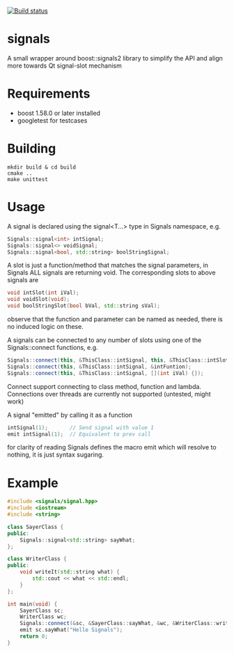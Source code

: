 [![Build status](https://travis-ci.org/fa1k3n/signals.svg?branch=master)](https://travis-ci.org/fa1k3n/signals)

# signals

A small wrapper around boost::signals2 library to simplify the API and align more towards Qt signal-slot mechanism

# Requirements

* boost 1.58.0 or later installed
* googletest for testcases

# Building

    mkdir build & cd build
    cmake ..
    make unittest
    
# Usage

A signal is declared using the signal<T...> type in Signals namespace, e.g.
```c++
Signals::signal<int> intSignal;
Signals::signal<> voidSignal;
Signals::signal<bool, std::string> boolStringSignal;
```

A slot is just a function/method that matches the signal parameters, in Signals ALL signals are returning void. The corresponding slots to above signals are 
```c++
void intSlot(int iVal);
void voidSlot(void);
void boolStringSlot(bool bVal, std::string sVal);
```
observe that the function and parameter can be named as needed, there is no induced logic on these.

A signals can be connected to any number of slots using one of the Signals::connect functions, e.g. 
```c++
Signals::connect(this, &ThisClass::intSignal, this, &ThisClass::intSlot);
Signals::connect(this, &ThisClass::intSignal, &intFuntion);
Signals::connect(this, &ThisClass::intSignal, [](int iVal) {});
```
Connect support connecting to class method, function and lambda. Connections over threads are currently not supported (untested, might work)

A signal "emitted" by calling it as a function
```c++
intSignal(1);       // Send signal with value 1
emit intSignal(1);  // Equivalent to prev call
```
for clarity of reading Signals defines the macro emit which will resolve to nothing, it is just syntax sugaring. 

# Example

```c++
#include <signals/signal.hpp>
#include <iostream>
#include <string>

class SayerClass {
public:
    Signals::signal<std::string> sayWhat;
};

class WriterClass {
public:
    void writeIt(std::string what) {
        std::cout << what << std::endl;
    }
};

int main(void) {
    SayerClass sc;
    WriterClass wc;
    Signals::connect(&sc, &SayerClass::sayWhat, &wc, &WriterClass::writeIt);
    emit sc.sayWhat("Hello Signals");
    return 0;
}
```
